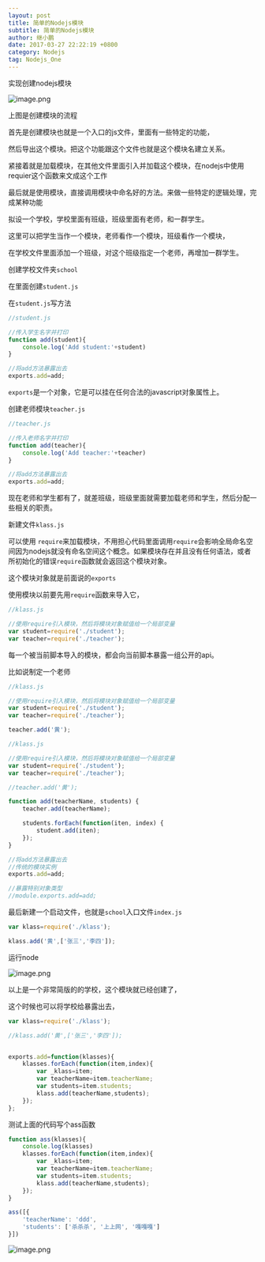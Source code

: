 ```yaml
---
layout: post
title: 简单的Nodejs模块
subtitle: 简单的Nodejs模块
author: 继小鹏
date: 2017-03-27 22:22:19 +0800
category: Nodejs
tag: Nodejs_One
---
```



实现创建nodejs模块


![image.png](http://upload-images.jianshu.io/upload_images/3877962-6cc908f6a873c86e.png?imageMogr2/auto-orient/strip%7CimageView2/2/w/1240)

上图是创建模块的流程

首先是创建模块也就是一个入口的js文件，里面有一些特定的功能，

然后导出这个模块。把这个功能跟这个文件也就是这个模块名建立关系。

紧接着就是加载模块，在其他文件里面引入并加载这个模块，在nodejs中使用requier这个函数来文成这个工作

最后就是使用模块，直接调用模块中命名好的方法。来做一些特定的逻辑处理，完成某种功能


拟设一个学校，学校里面有班级，班级里面有老师，和一群学生。

这里可以把学生当作一个模块，老师看作一个模块，班级看作一个模块，


在学校文件里面添加一个班级，对这个班级指定一个老师，再增加一群学生。


创建学校文件夹`school`

在里面创建`student.js`

在`student.js`写方法

```javascript
//student.js

//传入学生名字并打印
function add(student){
	console.log('Add student:'+student)
}

//将add方法暴露出去
exports.add=add;
```

`exports`是一个对象，它是可以挂在任何合法的javascript对象属性上。


创建老师模块`teacher.js`


```javascript
//teacher.js

//传入老师名字并打印
function add(teacher){
	console.log('Add teacher:'+teacher)
}

//将add方法暴露出去
exports.add=add;
```

现在老师和学生都有了，就差班级，班级里面就需要加载老师和学生，然后分配一些相关的职责。

新建文件`klass.js`

可以使用 `require`来加载模块，不用担心代码里面调用`require`会影响全局命名空间因为nodejs就没有命名空间这个概念。如果模块存在并且没有任何语法，或者所初始化的错误`require`函数就会返回这个模块对象。

这个模块对象就是前面说的`exports`


使用模块以前要先用`require`函数来导入它，



```javascript
//klass.js

//使用require引入模块，然后将模块对象赋值给一个局部变量
var student=require('./student');
var teacher=require('./teacher');
```

每一个被当前脚本导入的模块，都会向当前脚本暴露一组公开的api。

比如说制定一个老师



```javascript
//klass.js

//使用require引入模块，然后将模块对象赋值给一个局部变量
var student=require('./student');
var teacher=require('./teacher');

teacher.add('黄');
```




```javascript
//klass.js

//使用require引入模块，然后将模块对象赋值给一个局部变量
var student=require('./student');
var teacher=require('./teacher');

//teacher.add('黄');

function add(teacherName, students) {
	teacher.add(teacherName);

	students.forEach(function(iten, index) {
		student.add(iten);
	});
}

//将add方法暴露出去
//传统的模块实例
exports.add=add;

//暴露特别对象类型
//module.exports.add=add;
```

最后新建一个启动文件，也就是`school`入口文件`index.js`


```javascript
var klass=require('./klass');

klass.add('黄',['张三','李四']);
```

运行node


![image.png](http://upload-images.jianshu.io/upload_images/3877962-4ab9a6c59a8c2d2e.png?imageMogr2/auto-orient/strip%7CimageView2/2/w/1240)


以上是一个非常简版的的学校，这个模块就已经创建了，

这个时候也可以将学校给暴露出去，




```javascript
var klass=require('./klass');

//klass.add('黄',['张三','李四']);


exports.add=function(klasses){
	klasses.forEach(function(item,index){
		var _klass=item;
		var teacherName=item.teacherName;
		var students=item.students;
		klass.add(teacherName,students);
	});
};

```


测试上面的代码写个ass函数






```javascript
function ass(klasses){
	console.log(klasses)
	klasses.forEach(function(item,index){
		var _klass=item;
		var teacherName=item.teacherName;
		var students=item.students;
		klass.add(teacherName,students);
	});
}

ass([{
	'teacherName': 'ddd',
	'students': ['杀杀杀', '上上网', '嘎嘎嘎']
}])
```



![image.png](http://upload-images.jianshu.io/upload_images/3877962-9f0b811a0cf1352c.png?imageMogr2/auto-orient/strip%7CimageView2/2/w/1240)
